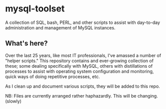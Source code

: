# mysql-toolset
A collection of SQL, bash, PERL, and other scripts to assist with day-to-day administration and management of MySQL instances.

## What's here?
Over the last 25 years, like most IT professionals, I've amassed a number of "helper scripts."  This repository contains and ever-growing collection of these; some dealing specifically with MySQL, others with distillations of processes to assist with operating system configuration and monitoring, quick ways of doing repetitive processes, etc.

As I clean up and document various scripts, they will be added to this repo.

NB: Files are currently arranged rather haphazardly.  This will be changing. (slowly)
